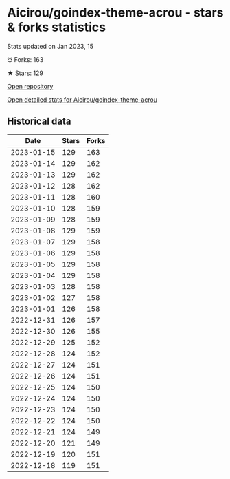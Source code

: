 # Aicirou/goindex-theme-acrou - stars & forks statistics

Stats updated on Jan 2023, 15

☋ Forks: 163

★ Stars: 129

[Open repository](https://github.com/Aicirou/goindex-theme-acrou)

[Open detailed stats for Aicirou/goindex-theme-acrou](https://reviewgithub.com/rep/Aicirou/goindex-theme-acrou)

## Historical data
| Date | Stars | Forks |
|------|-------|-------|
| 2023-01-15 | 129 | 163 | 
| 2023-01-14 | 129 | 162 | 
| 2023-01-13 | 129 | 162 | 
| 2023-01-12 | 128 | 162 | 
| 2023-01-11 | 128 | 160 | 
| 2023-01-10 | 128 | 159 | 
| 2023-01-09 | 128 | 159 | 
| 2023-01-08 | 129 | 159 | 
| 2023-01-07 | 129 | 158 | 
| 2023-01-06 | 129 | 158 | 
| 2023-01-05 | 129 | 158 | 
| 2023-01-04 | 129 | 158 | 
| 2023-01-03 | 128 | 158 | 
| 2023-01-02 | 127 | 158 | 
| 2023-01-01 | 126 | 158 | 
| 2022-12-31 | 126 | 157 | 
| 2022-12-30 | 126 | 155 | 
| 2022-12-29 | 125 | 152 | 
| 2022-12-28 | 124 | 152 | 
| 2022-12-27 | 124 | 151 | 
| 2022-12-26 | 124 | 151 | 
| 2022-12-25 | 124 | 150 | 
| 2022-12-24 | 124 | 150 | 
| 2022-12-23 | 124 | 150 | 
| 2022-12-22 | 124 | 150 | 
| 2022-12-21 | 124 | 149 | 
| 2022-12-20 | 121 | 149 | 
| 2022-12-19 | 120 | 151 | 
| 2022-12-18 | 119 | 151 | 

